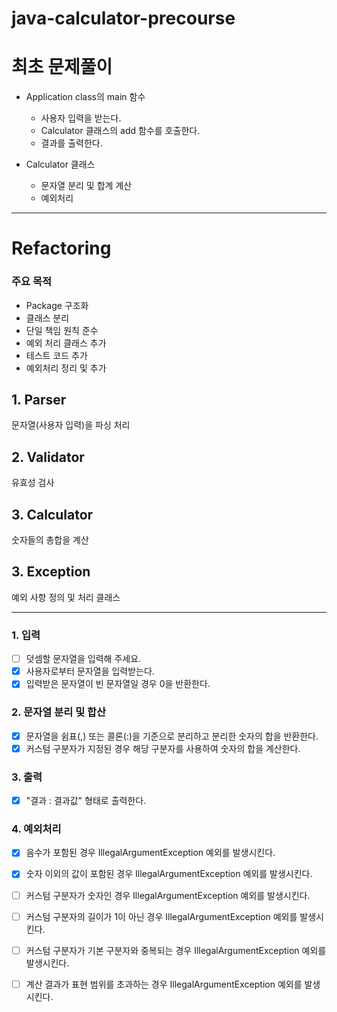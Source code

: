 # java-calculator-precourse

# 최초 문제풀이

- Application class의 main 함수
    - 사용자 입력을 받는다.
    - Calculator 클래스의 add 함수를 호출한다.
    - 결과를 출력한다.


- Calculator 클래스
    - 문자열 분리 및 합계 계산
    - 예외처리

---

# Refactoring

### 주요 목적

- Package 구조화
- 클래스 분리
- 단일 책임 원칙 준수
- 예외 처리 클래스 추가
- 테스트 코드 추가
- 예외처리 정리 및 추가

## 1. Parser

문자열(사용자 입력)을 파싱 처리

## 2. Validator

유효성 검사

## 3. Calculator

숫자들의 총합을 계산

## 3. Exception

예외 사항 정의 및 처리 클래스

---

### 1. 입력

- [ ] 덧셈할 문자열을 입력해 주세요.
- [x] 사용자로부터 문자열을 입력받는다.
- [x] 입력받은 문자열이 빈 문자열일 경우 0을 반환한다.

### 2. 문자열 분리 및 합산

- [x] 문자열을 쉼표(,) 또는 콜론(:)을 기준으로 분리하고 분리한 숫자의 합을 반환한다.
- [x] 커스텀 구분자가 지정된 경우 해당 구분자를 사용하여 숫자의 합을 계산한다.

### 3. 출력

- [x] "결과 : 결과값" 형태로 출력한다.

### 4. 예외처리

- [x] 음수가 포함된 경우 IllegalArgumentException 예외를 발생시킨다.
- [x] 숫자 이외의 값이 포함된 경우 IllegalArgumentException 예외를 발생시킨다.
- [ ] 커스텀 구분자가 숫자인 경우 IllegalArgumentException 예외를 발생시킨다.
- [ ] 커스텀 구분자의 길이가 1이 아닌 경우 IllegalArgumentException 예외를 발생시킨다.
- [ ] 커스텀 구분자가 기본 구분자와 중복되는 경우 IllegalArgumentException 예외를 발생시킨다.
- [ ] 계산 결과가 표현 범위를 초과하는 경우 IllegalArgumentException 예외를 발생시킨다.

